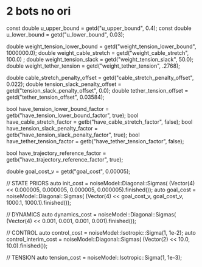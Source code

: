 # 2 bots no ori

const double u_upper_bound = getd("u_upper_bound", 0.4); 
const double u_lower_bound = getd("u_lower_bound", 0.03);

double weight_tension_lower_bound = getd("weight_tension_lower_bound", 1000000.0);
double weight_cable_stretch = getd("weight_cable_stretch", 100.0) ;
double weight_tension_slack = getd("weight_tension_slack", 50.0);
double weight_tether_tension = getd("weight_tether_tension", .2768);

double cable_stretch_penalty_offset = getd("cable_stretch_penalty_offset", 0.022);
double tension_slack_penalty_offset = getd("tension_slack_penalty_offset", 0.0); 
double tether_tension_offset = getd("tether_tension_offset", 0.03584); 

bool have_tension_lower_bound_factor = getb("have_tension_lower_bound_factor", true);
bool have_cable_stretch_factor = getb("have_cable_stretch_factor", false);
bool have_tension_slack_penalty_factor = getb("have_tension_slack_penalty_factor", true); 
bool have_tether_tension_factor = getb("have_tether_tension_factor", false);

bool have_trajectory_reference_factor = getb("have_trajectory_reference_factor", true);

double goal_cost_v = getd("goal_cost", 0.00005); 

// STATE PRIORS
auto init_cost = noiseModel::Diagonal::Sigmas(
    (Vector(4) << 0.000005, 0.000005, 0.000005, 0.000005).finished());
auto goal_cost = noiseModel::Diagonal::Sigmas(
    (Vector(4) << goal_cost_v, goal_cost_v, 1000.1, 1000.1).finished());

// DYNAMICS
auto dynamics_cost = noiseModel::Diagonal::Sigmas(
    (Vector(4) << 0.001, 0.001, 0.001, 0.001).finished());

// CONTROL
auto control_cost = noiseModel::Isotropic::Sigma(1, 1e-2);
auto control_interim_cost = noiseModel::Diagonal::Sigmas(
    (Vector(2) << 10.0, 10.0).finished());

// TENSION
auto tension_cost = noiseModel::Isotropic::Sigma(1, 1e-3);